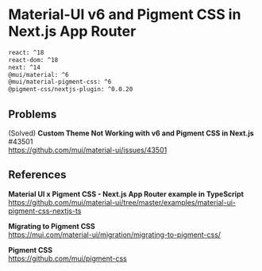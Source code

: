 # Material-UI v6 and Pigment CSS in Next.js App Router

```txt
react: ^18
react-dom: ^18
next: ^14
@mui/material: ^6
@mui/material-pigment-css: ^6
@pigment-css/nextjs-plugin: ^0.0.20
```

## Problems

(Solved) **Custom Theme Not Working with v6 and Pigment CSS in Next.js** #43501  
<https://github.com/mui/material-ui/issues/43501>

## References

**Material UI x Pigment CSS - Next.js App Router example in TypeScript**  
<https://github.com/mui/material-ui/tree/master/examples/material-ui-pigment-css-nextjs-ts>

**Migrating to Pigment CSS**  
<https://mui.com/material-ui/migration/migrating-to-pigment-css/>

**Pigment CSS**  
<https://github.com/mui/pigment-css>
